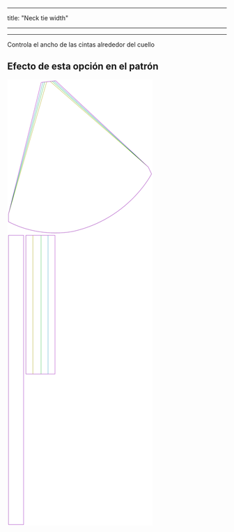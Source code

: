 - - -
title: "Neck tie width"
- - -

***

Controla el ancho de las cintas alrededor del cuello

## Efecto de esta opción en el patrón

![Esta imagen muestra el efecto de esta opción superponiendo varias variantes que tienen un valor diferente para esta opción](bee_necktiewidth_sample.svg "Efecto de esta opción en el patrón")
